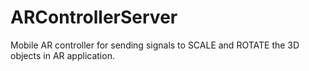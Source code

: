 # ARControllerServer
Mobile AR controller for sending signals to SCALE and ROTATE the 3D objects in AR application. 
